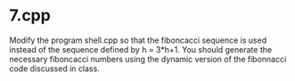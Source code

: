 # 7.cpp
Modify the program shell.cpp so that the fiboncacci sequence is used instead of the sequence defined by h = 3*h+1. You should generate the necessary fiboncacci numbers using the dynamic version of the fibonnacci code discussed in class.

